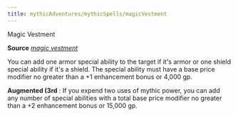```yaml
---
title: mythicAdventures/mythicSpells/magicVestment
---
```

Magic Vestment

**Source** [_magic vestment_](spell_dir/magicVestment#_magic-vestment)

You can add one armor special ability to the target if it's armor or one shield special ability if it's a shield. The special ability must have a base price modifier no greater than a +1 enhancement bonus or 4,000 gp.

**Augmented (3rd** : If you expend two uses of mythic power, you can add any number of special abilities with a total base price modifier no greater than a +2 enhancement bonus or 15,000 gp.


